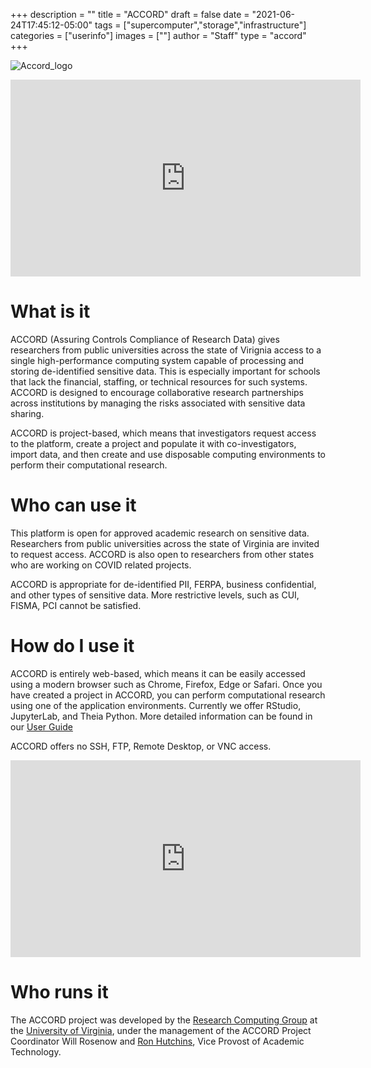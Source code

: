 +++
description = ""
title = "ACCORD"
draft = false
date = "2021-06-24T17:45:12-05:00"
tags = ["supercomputer","storage","infrastructure"]
categories = ["userinfo"]
images = [""]
author = "Staff"
type = "accord"
+++

![Accord_logo](/images/accord/ACCORD_logo.png)

<iframe width="560" height="315" src="https://www.youtube.com/embed/JvrhVyX-wdM" title="YouTube video player" frameborder="0" allow="accelerometer; autoplay; clipboard-write; encrypted-media; gyroscope; picture-in-picture" allowfullscreen></iframe>

# What is it

ACCORD (Assuring Controls Compliance of Research Data) gives researchers from public universities across the state of Virignia access to a single high-performance computing system capable of processing and storing de-identified sensitive data. This is especially important for schools that lack the financial, staffing, or technical resources for such systems. ACCORD is designed to encourage collaborative research partnerships across institutions by managing the risks associated with sensitive data sharing.

ACCORD is project-based, which means that investigators request access
to the platform, create a project and populate it with co-investigators,
import data, and then create and use disposable computing environments
to perform their computational research.


# Who can use it


This platform is open for approved academic research on sensitive data. Researchers from
public universities across the state of Virginia are invited to request access. ACCORD is also open to researchers from other states who are working on COVID related projects.

ACCORD is appropriate for de-identified PII, FERPA, business confidential, and other types of sensitive data. More
restrictive levels, such as CUI, FISMA, PCI cannot be satisfied.


# How do I use it


ACCORD is entirely web-based, which means it can be easily accessed using a modern browser such as Chrome, Firefox, Edge or Safari. Once you have created a project in ACCORD, you can perform computational research using one of the application environments. Currently we offer RStudio, JupyterLab, and Theia Python. More detailed information can be found in our [User Guide](https://accord-docs.uvarc.io/user-guide.html)

ACCORD offers no SSH, FTP, Remote Desktop, or VNC access.

<iframe width="560" height="315" src="https://www.youtube.com/embed/7F-OPdQG7QQ" title="YouTube video player" frameborder="0" allow="accelerometer; autoplay; clipboard-write; encrypted-media; gyroscope; picture-in-picture" allowfullscreen></iframe>
<br>

# Who runs it


The ACCORD project was developed by the [Research Computing Group](https://www.rc.virginia.edu) at the [University of Virginia](https://www.virginia.edu/), under the management of the ACCORD Project Coordinator Will Rosenow and [Ron Hutchins](https://vpit.virginia.edu/), Vice Provost of Academic Technology.
